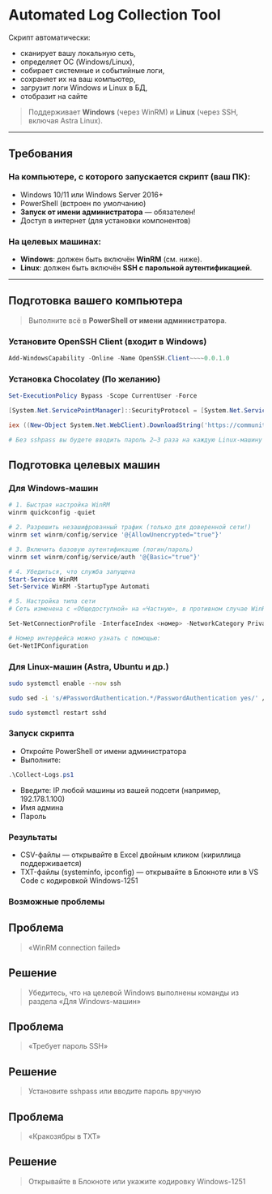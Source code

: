 # Automated Log Collection Tool

Скрипт автоматически:
- сканирует вашу локальную сеть,
- определяет ОС (Windows/Linux),
- собирает системные и событийные логи,
- сохраняет их на ваш компьютер,
- загрузит логи Windows и Linux в БД,
- отобразит на сайте
  

> Поддерживает **Windows** (через WinRM) и **Linux** (через SSH, включая Astra Linux).

---

##  Требования

### На компьютере, с которого запускается скрипт (**ваш ПК**):
- Windows 10/11 или Windows Server 2016+
- PowerShell (встроен по умолчанию)
- **Запуск от имени администратора** — обязателен!
- Доступ в интернет (для установки компонентов)

### На целевых машинах:
- **Windows**: должен быть включён **WinRM** (см. ниже).
- **Linux**: должен быть включён **SSH с парольной аутентификацией**.

---

## Подготовка вашего компьютера

> Выполните всё в **PowerShell от имени администратора**.

### Установите OpenSSH Client (входит в Windows)
```powershell
Add-WindowsCapability -Online -Name OpenSSH.Client~~~~0.0.1.0
```
### Установка Chocolatey (По желанию)
```powershell
Set-ExecutionPolicy Bypass -Scope CurrentUser -Force

[System.Net.ServicePointManager]::SecurityProtocol = [System.Net.ServicePointManager]::SecurityProtocol -bor 3072

iex ((New-Object System.Net.WebClient).DownloadString('https://community.chocolatey.org/install.ps1'))

# Без sshpass вы будете вводить пароль 2–3 раза на каждую Linux-машину
```
## Подготовка целевых машин

### Для Windows-машин

```powershell
# 1. Быстрая настройка WinRM
winrm quickconfig -quiet

# 2. Разрешить незашифрованный трафик (только для доверенной сети!)
winrm set winrm/config/service '@{AllowUnencrypted="true"}'

# 3. Включить базовую аутентификацию (логин/пароль)
winrm set winrm/config/service/auth '@{Basic="true"}'

# 4. Убедиться, что служба запущена
Start-Service WinRM
Set-Service WinRM -StartupType Automati

# 5. Настройка типа сети
# Сеть изменена с «Общедоступной» на «Частную», в противном случае WinRM блокируется:

Set-NetConnectionProfile -InterfaceIndex <номер> -NetworkCategory Private

# Номер интерфейса можно узнать с помощью:
Get-NetIPConfiguration
```
### Для Linux-машин (Astra, Ubuntu и др.)

```bash
sudo systemctl enable --now ssh

sudo sed -i 's/#PasswordAuthentication.*/PasswordAuthentication yes/' /etc/ssh/sshd_config

sudo systemctl restart sshd
```

### Запуск скрипта

- Откройте PowerShell от имени администратора
- Выполните:

```powershell
.\Collect-Logs.ps1
```

- Введите: IP любой машины из вашей подсети (например, 192.178.1.100)
- Имя админа
- Пароль

### Результаты

- CSV-файлы — открывайте в Excel двойным кликом (кириллица поддерживается)
- TXT-файлы (systeminfo, ipconfig) — открывайте в Блокноте или в VS Code с кодировкой Windows-1251

### Возможные проблемы

## Проблема	

> «WinRM connection failed»	

## Решение

> Убедитесь, что на целевой Windows выполнены команды из раздела «Для Windows-машин»

## Проблема

> «Требует пароль SSH»

## Решение

> Установите sshpass или вводите пароль вручную

## Проблема

> «Кракозябры в TXT»	

## Решение

> Открывайте в Блокноте или укажите кодировку Windows-1251
